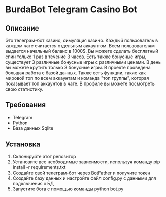 # BurdaBot Telegram Casino Bot

## Описание
Это телеграм-бот казино, симуляция казино. Каждый пользователь в каждом чате считается отдельным аккаунтом. Всем пользователям выдается начальный баланс в 1000$. Вы можете сделать бесплатный спин только 1 раз в течение 3 часов. Есть также бонусные игры, существует 3 различные бонусные игры с различными ценами. В день вы можете крутить только 3 бонусные игры. В проекте проведена большая работа с базой данных. Также есть функции, такие как мировой топ по всем аккаунтам и команда "топ группы", которая показывает топ аккаунтов в чате. В профиле вы можете посмотреть свою статистику.

## Требования
- Telegram
- Python
- База данных Sqlite

## Установка
1. Склонируйте этот репозитор
2. Установите все необходимые зависимости, используя команду pip install -r requirements.txt
3. Создайте свой телеграм-бот через BotFather и получите токен
4. Создайте базу данных и настройте файл config.py с данными для подключения к БД
5. Запустите бота с помощью команды python bot.py
